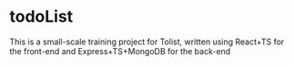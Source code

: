 # todoList
This is a small-scale training project for Tolist, written using React+TS for the front-end and Express+TS+MongoDB for the back-end

